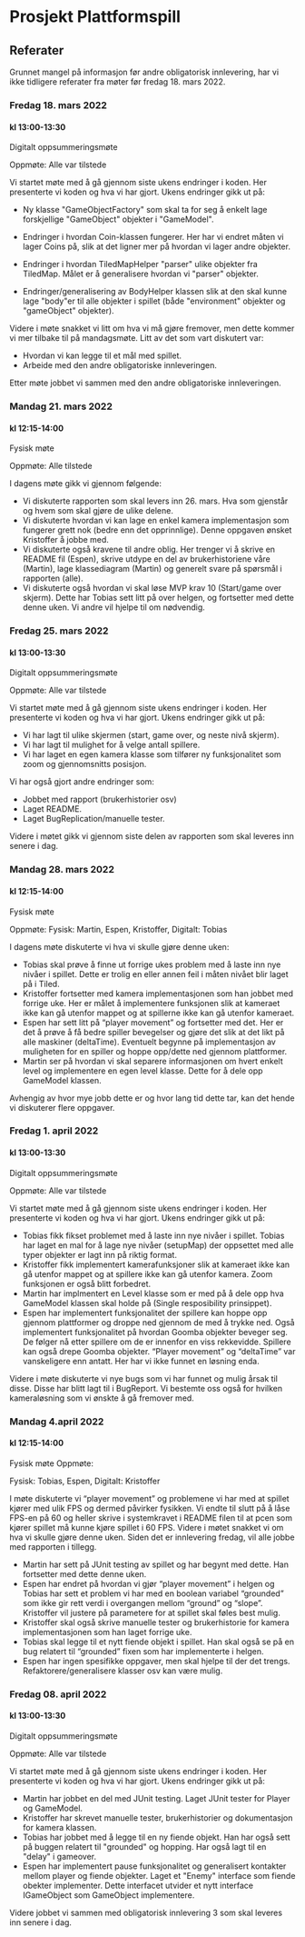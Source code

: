 # Prosjekt Plattformspill

## Referater

Grunnet mangel på informasjon før andre obligatorisk innlevering, har vi ikke tidligere referater fra møter før fredag
18. mars 2022.

### Fredag 18. mars 2022

#### kl 13:00-13:30

Digitalt oppsummeringsmøte

Oppmøte: Alle var tilstede

Vi startet møte med å gå gjennom siste ukens endringer i koden. Her presenterte vi koden og hva vi har gjort. Ukens
endringer gikk ut på:

- Ny klasse &quot;GameObjectFactory&quot; som skal ta for seg å enkelt lage forskjellige &quot;GameObject&quot; objekter
  i &quot;GameModel&quot;.

- Endringer i hvordan Coin-klassen fungerer. Her har vi endret måten vi lager Coins på, slik at det ligner mer på
  hvordan vi lager andre objekter.
- Endringer i hvordan TiledMapHelper &quot;parser&quot; ulike objekter fra TiledMap. Målet er å generalisere hvordan vi
  &quot;parser&quot; objekter.
- Endringer/generalisering av BodyHelper klassen slik at den skal kunne lage &quot;body&quot;er til alle objekter i
  spillet (både &quot;environment&quot; objekter og &quot;gameObject&quot; objekter).

Videre i møte snakket vi litt om hva vi må gjøre fremover, men dette kommer vi mer tilbake til på mandagsmøte. Litt av
det som vart diskutert var:

- Hvordan vi kan legge til et mål med spillet.
- Arbeide med den andre obligatoriske innleveringen.

Etter møte jobbet vi sammen med den andre obligatoriske innleveringen.

### Mandag 21. mars 2022

#### kl 12:15-14:00

Fysisk møte

Oppmøte: Alle tilstede

I dagens møte gikk vi gjennom følgende:

- Vi diskuterte rapporten som skal levers inn 26. mars. Hva som gjenstår og hvem som skal gjøre de ulike delene.
- Vi diskuterte hvordan vi kan lage en enkel kamera implementasjon som fungerer grett nok (bedre enn det opprinnlige).
  Denne oppgaven ønsket Kristoffer å jobbe med.
- Vi diskuterte også kravene til andre oblig. Her trenger vi å skrive en README fil (Espen), skrive utdype en del av
  brukerhistoriene våre (Martin), lage klassediagram (Martin) og generelt svare på spørsmål i rapporten (alle).
- Vi diskuterte også hvordan vi skal løse MVP krav 10 (Start/game over skjerm). Dette har Tobias sett litt på over
  helgen, og fortsetter med dette denne uken. Vi andre vil hjelpe til om nødvendig.

### Fredag 25. mars 2022

#### kl 13:00-13:30

Digitalt oppsummeringsmøte

Oppmøte: Alle var tilstede

Vi startet møte med å gå gjennom siste ukens endringer i koden. Her presenterte vi koden og hva vi har gjort. Ukens
endringer gikk ut på:

- Vi har lagt til ulike skjermen (start, game over, og neste nivå skjerm).
- Vi har lagt til mulighet for å velge antall spillere.
- Vi har laget en egen kamera klasse som tilfører ny funksjonalitet som zoom og gjennomsnitts posisjon.

Vi har også gjort andre endringer som:

- Jobbet med rapport (brukerhistorier osv)
- Laget README.
- Laget BugReplication/manuelle tester.

Videre i møtet gikk vi gjennom siste delen av rapporten som skal leveres inn senere i dag.

### Mandag 28. mars 2022

#### kl 12:15-14:00

Fysisk møte

Oppmøte: Fysisk: Martin, Espen, Kristoffer, Digitalt: Tobias 

I dagens møte diskuterte vi hva vi skulle gjøre denne uken:

- Tobias skal prøve å finne ut forrige ukes problem med å laste inn nye nivåer i spillet. Dette er trolig en eller annen feil i måten nivået blir laget på i Tiled.
- Kristoffer fortsetter med kamera implementasjonen som han jobbet med forrige uke. Her er målet å implementere funksjonen slik at kameraet ikke kan gå utenfor mappet og at spillerne ikke kan gå utenfor kameraet.
- Espen har sett litt på “player movement” og fortsetter med det. Her er det å prøve å få bedre spiller bevegelser og gjøre det slik at det likt på alle maskiner (deltaTime). Eventuelt begynne på implementasjon av muligheten for en spiller og hoppe opp/dette ned gjennom plattformer.
- Martin ser på hvordan vi skal separere informasjonen om hvert enkelt level og implementere en egen level klasse. Dette for å dele opp GameModel klassen.

Avhengig av hvor mye jobb dette er og hvor lang tid dette tar, kan det hende vi diskuterer flere oppgaver. 


### Fredag 1. april 2022
#### kl 13:00-13:30

Digitalt oppsummeringsmøte

Oppmøte: Alle var tilstede

Vi startet møte med å gå gjennom siste ukens endringer i koden. Her presenterte vi koden og hva vi har gjort. Ukens endringer gikk ut på:
- Tobias fikk fikset problemet med å laste inn nye nivåer i spillet. Tobias har laget en mal for å lage nye nivåer (setupMap) der oppsettet med alle typer objekter er lagt inn på riktig format.
- Kristoffer fikk implementert kamerafunksjoner slik at kameraet ikke kan gå utenfor mappet og at spillere ikke kan gå utenfor kamera. Zoom funksjonen er også blitt forbedret.
- Martin har implmentert en Level klasse som er med på å dele opp hva GameModel klassen skal holde på (Single resposibility prinsippet).
- Espen har implementert funksjonalitet der spillere kan hoppe opp gjennom plattformer og droppe ned gjennom de med å trykke ned. Også implementert funksjonalitet på hvordan Goomba objekter beveger seg. De følger nå etter spillere om de er innenfor en viss rekkevidde. Spillere kan også drepe Goomba objekter. “Player movement” og “deltaTime” var vanskeligere enn antatt. Her har vi ikke funnet en løsning enda.

Videre i møte diskuterte vi nye bugs som vi har funnet og mulig årsak til disse. Disse har blitt lagt til i BugReport. Vi bestemte oss også for hvilken kameraløsning som vi ønskte å gå fremover med.


### Mandag 4.april 2022
#### kl 12:15-14:00
Fysisk møte
Oppmøte: 

Fysisk: Tobias, Espen, Digitalt: Kristoffer

I møte diskuterte vi “player movement” og problemene vi har med at spillet kjører med ulik FPS og dermed påvirker fysikken. Vi endte til slutt på å låse FPS-en på 60 og heller skrive i systemkravet i README filen til at pcen som kjører spillet må kunne kjøre spillet i 60 FPS. Videre i møtet snakket vi om hva vi skulle gjøre denne uken. Siden det er innlevering fredag, vil alle jobbe med rapporten i tillegg.
- Martin har sett på JUnit testing av spillet og har begynt med dette. Han fortsetter med dette denne uken.
- Espen har endret på hvordan vi gjør “player movement” i helgen og Tobias har sett et problem vi har med en boolean variabel “grounded” som ikke gir rett verdi i overgangen mellom “ground” og “slope”. Kristoffer vil justere på parametere for at spillet skal føles best mulig.
- Kristoffer skal også skrive manuelle tester og brukerhistorie for kamera implementasjonen som han laget forrige uke.
- Tobias skal legge til et nytt fiende objekt i spillet. Han skal også se på en bug relatert til “grounded” fixen som har implementerte i helgen.
- Espen har ingen spesifikke oppgaver, men skal hjelpe til der det trengs. Refaktorere/generalisere klasser osv kan være mulig.


### Fredag 08. april 2022
#### kl 13:00-13:30

Digitalt oppsummeringsmøte

Oppmøte: Alle var tilstede

Vi startet møte med å gå gjennom siste ukens endringer i koden. Her presenterte vi koden og hva vi har gjort. Ukens endringer gikk ut på:
- Martin har jobbet en del med JUnit testing. Laget JUnit tester for Player og GameModel.
- Kristoffer har skrevet manuelle tester, brukerhistorier og dokumentasjon for kamera klassen.
- Tobias har jobbet med å legge til en ny fiende objekt. Han har også sett på buggen relatert til "grounded" og hopping. Har også lagt til en "delay" i gameover.
- Espen har implementert pause funksjonalitet og generalisert kontakter mellom player og fiende objekter. Laget et "Enemy" interface som fiende obekter implementer. Dette interfacet utvider et nytt interface IGameObject som GameObject implementere.

Videre jobbet vi sammen med obligatorisk innlevering 3 som skal leveres inn senere i dag.